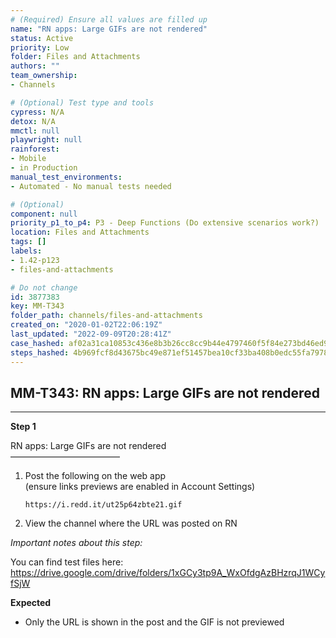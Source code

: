 ```yaml
---
# (Required) Ensure all values are filled up
name: "RN apps: Large GIFs are not rendered"
status: Active
priority: Low
folder: Files and Attachments
authors: ""
team_ownership: 
- Channels

# (Optional) Test type and tools
cypress: N/A
detox: N/A
mmctl: null
playwright: null
rainforest: 
- Mobile
- in Production
manual_test_environments: 
- Automated - No manual tests needed

# (Optional)
component: null
priority_p1_to_p4: P3 - Deep Functions (Do extensive scenarios work?)
location: Files and Attachments
tags: []
labels: 
- 1.42-p123
- files-and-attachments

# Do not change
id: 3877383
key: MM-T343
folder_path: channels/files-and-attachments
created_on: "2020-01-02T22:06:19Z"
last_updated: "2022-09-09T20:28:41Z"
case_hashed: af02a31ca10853c436e8b3b26cc8cc9b44e4797460f5f84e273bd46ed9e2e90f9bc8675a89eceba78b65b58256d4d982
steps_hashed: 4b969fcf8d43675bc49e871ef51457bea10cf33ba408b0edc55fa7978b16c461d9e1115221cf304167ee12bc37d355de
---
```


## MM-T343: RN apps: Large GIFs are not rendered

---

**Step 1**

RN apps: Large GIFs are not rendered\
–––––––––––––––––––––––––

1. Post the following on the web app\
   (ensure links previews are enabled in Account Settings)

   ```
   https://i.redd.it/ut25p64zbte21.gif
   ```

2. View the channel where the URL was posted on RN

_Important notes about this step:_

You can find test files here: <https://drive.google.com/drive/folders/1xGCy3tp9A_WxOfdgAzBHzrqJ1WCyfSjW>

**Expected**

- Only the URL is shown in the post and the GIF is not previewed
